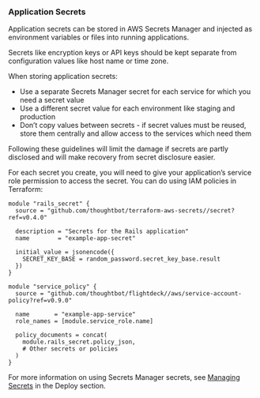 ### Application Secrets

Application secrets can be stored in AWS Secrets Manager and injected as
environment variables or files into running applications.

Secrets like encryption keys or API keys should be kept separate from
configuration values like host name or time zone.

When storing application secrets:

- Use a separate Secrets Manager secret for each service for which you
  need a secret value
- Use a different secret value for each environment like staging and
  production
- Don’t copy values between secrets - if secret values must be reused,
  store them centrally and allow access to the services which need
  them

Following these guidelines will limit the damage if secrets are partly
disclosed and will make recovery from secret disclosure easier.

For each secret you create, you will need to give your application’s
service role permission to access the secret. You can do using IAM
policies in Terraform:

```
module "rails_secret" {
  source = "github.com/thoughtbot/terraform-aws-secrets//secret?ref=v0.4.0"

  description = "Secrets for the Rails application"
  name        = "example-app-secret"

  initial_value = jsonencode({
    SECRET_KEY_BASE = random_password.secret_key_base.result
  })
}

module "service_policy" {
  source = "github.com/thoughtbot/flightdeck//aws/service-account-policy?ref=v0.9.0"

  name       = "example-app-service"
  role_names = [module.service_role.name]

  policy_documents = concat(
    module.rails_secret.policy_json,
    # Other secrets or policies
  )
}
```

For more information on using Secrets Manager secrets, see
[Managing Secrets](#managing-secrets) in the Deploy section.
